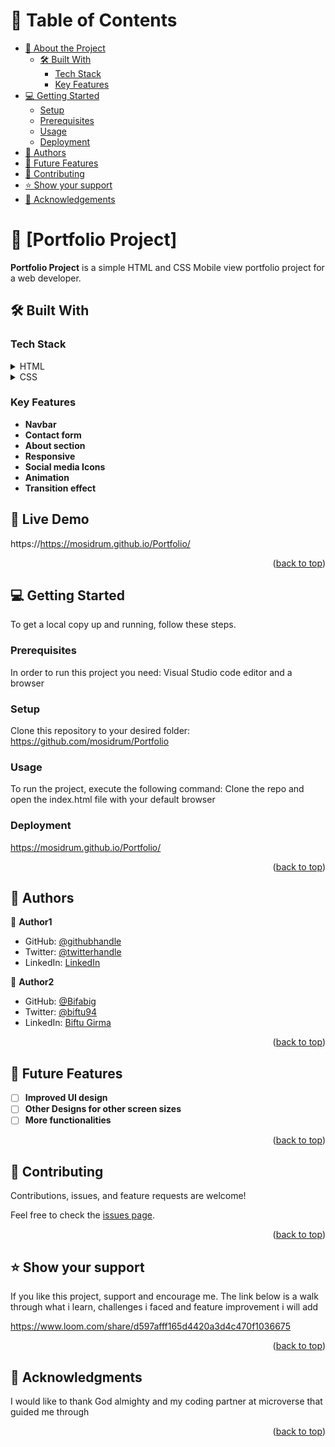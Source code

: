 <a name="readme-top"></a>

<!--
HOW TO USE:
This is an example of how you may give instructions on setting up your project locally.

Modify this file to match your project and remove sections that don't apply.

REQUIRED SECTIONS:
- Table of Contents
- About the Project
  - Built With
  - Live Demo
- Getting Started
- Authors
- Future Features
- Contributing
- Show your support
- Acknowledgements
- License

OPTIONAL SECTIONS:
- FAQ

After you're finished please remove all the comments and instructions!
-->

<!-- TABLE OF CONTENTS -->

# 📗 Table of Contents

- [📖 About the Project](#about-project)
  - [🛠 Built With](#built-with)
    - [Tech Stack](#tech-stack)
    - [Key Features](#key-features)
- [💻 Getting Started](#getting-started)
  - [Setup](#setup)
  - [Prerequisites](#prerequisites)
  - [Usage](#usage)
  - [Deployment](#triangular_flag_on_post-deployment)
- [👥 Authors](#authors)
- [🔭 Future Features](#future-features)
- [🤝 Contributing](#contributing)
- [⭐️ Show your support](#support)
- [🙏 Acknowledgements](#acknowledgements)

<!-- PROJECT DESCRIPTION -->

# 📖 [Portfolio Project] <a name="about-project"></a>

**Portfolio Project** is a simple HTML and CSS Mobile view portfolio project for a web developer.

## 🛠 Built With <a name="built-with"></a>

### Tech Stack <a name="tech-stack"></a>

<details>
  <summary>HTML</summary>
  <ul>
    <li><a href="#">HTML</a></li>
  </ul>
</details>

<details>
  <summary>CSS</summary>
  <ul>
    <li><a href="#">CSS</a></li>
  </ul>
</details>

<!-- Features -->

### Key Features <a name="key-features"></a>

- **Navbar**
- **Contact form**
- **About section**
- **Responsive**
- **Social media Icons**
- **Animation**
- **Transition effect**

<!-- LIVE DEMO -->

## 🚀 Live Demo <a name="live-demo"></a>
https://https://mosidrum.github.io/Portfolio/

<p align="right">(<a href="#readme-top">back to top</a>)</p

<!-- GETTING STARTED -->

## 💻 Getting Started <a name="getting-started"></a>

To get a local copy up and running, follow these steps.

### Prerequisites

In order to run this project you need: Visual Studio code editor and a browser

<!--
Example command:

```sh
 gem install rails
```
 -->

### Setup

Clone this repository to your desired folder: https://github.com/mosidrum/Portfolio

<!--
Example commands:

```sh
  cd my-folder
  git clone git@github.com:myaccount/my-project.git
```
--->
<!--
Example command:

```sh
  cd my-project
  gem install
```
--->

### Usage

To run the project, execute the following command: Clone the repo and open the index.html file with your default browser

<!--
Example command:

```sh
  rails server
```
--->

<!--
Example command:

```sh
  bin/rails test test/models/article_test.rb
```
--->

### Deployment

https://mosidrum.github.io/Portfolio/

<!--
Example:

```sh

```
 -->

<p align="right">(<a href="#readme-top">back to top</a>)</p>

<!-- AUTHORS -->

## 👥 Authors <a name="authors"></a>

👤 **Author1**

- GitHub: [@githubhandle](https://github.com/mosidrum)
- Twitter: [@twitterhandle](https://twitter.com/mosidrum)
- LinkedIn: [LinkedIn](https://linkedin.com/in/isaac-ayodele-37890521b)

👤 **Author2**

- GitHub: [@Bifabig](https://github.com/Bifabig)
- Twitter: [@biftu94](https://twitter.com/biftu94)
- LinkedIn: [Biftu Girma](https://www.linkedin.com/in/biftu-girma-3598a8126/)

<p align="right">(<a href="#readme-top">back to top</a>)</p>

<!-- FUTURE FEATURES -->

## 🔭 Future Features <a name="future-features"></a>

- [ ] **Improved UI design**
- [ ] **Other Designs for other screen sizes**
- [ ] **More functionalities**

<p align="right">(<a href="#readme-top">back to top</a>)</p>

<!-- CONTRIBUTING -->

## 🤝 Contributing <a name="contributing"></a>

Contributions, issues, and feature requests are welcome!

Feel free to check the [issues page](../../issues/).

<p align="right">(<a href="#readme-top">back to top</a>)</p>

<!-- SUPPORT -->

## ⭐️ Show your support <a name="support"></a>

If you like this project, support and encourage me. The link below is a walk through what i learn, challenges i faced and feature improvement i will add

https://www.loom.com/share/d597afff165d4420a3d4c470f1036675 

<p align="right">(<a href="#readme-top">back to top</a>)</p>

<!-- ACKNOWLEDGEMENTS -->

## 🙏 Acknowledgments <a name="acknowledgements"></a>

I would like to thank God almighty and my coding partner at microverse that guided me through

<p align="right">(<a href="#readme-top">back to top</a>)</p>

<!-- FAQ (optional) -->
